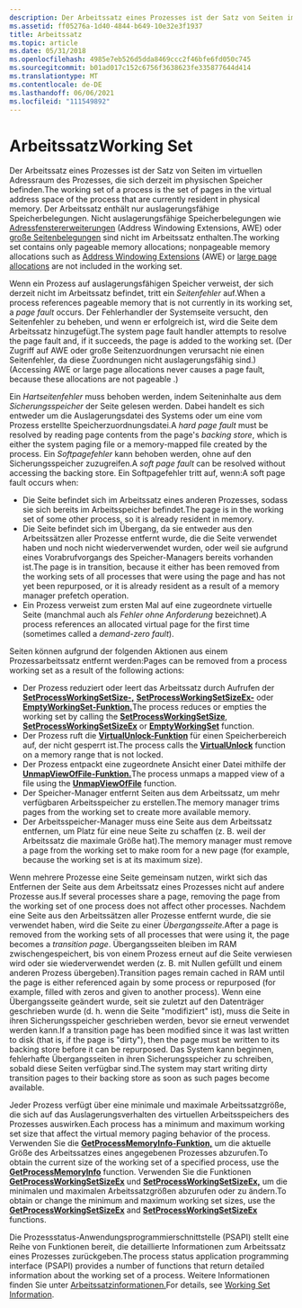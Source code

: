 ```yaml
---
description: Der Arbeitssatz eines Prozesses ist der Satz von Seiten im virtuellen Adressraum des Prozesses, die sich derzeit im physischen Speicher befinden.
ms.assetid: ff05276a-1d40-4844-b649-10e32e3f1937
title: Arbeitssatz
ms.topic: article
ms.date: 05/31/2018
ms.openlocfilehash: 4985e7eb526d5dda8469ccc2f46bfe6fd050c745
ms.sourcegitcommit: b01ad017c152c6756f3638623fe335877644d414
ms.translationtype: MT
ms.contentlocale: de-DE
ms.lasthandoff: 06/06/2021
ms.locfileid: "111549892"
---
```

# <a name="working-set"></a><span data-ttu-id="28f48-103">Arbeitssatz</span><span class="sxs-lookup"><span data-stu-id="28f48-103">Working Set</span></span>

<span data-ttu-id="28f48-104">Der Arbeitssatz eines Prozesses ist der Satz von Seiten im virtuellen Adressraum des Prozesses, die sich derzeit im physischen Speicher befinden.</span><span class="sxs-lookup"><span data-stu-id="28f48-104">The working set of a process is the set of pages in the virtual address space of the process that are currently resident in physical memory.</span></span> <span data-ttu-id="28f48-105">Der Arbeitssatz enthält nur auslagerungsfähige Speicherbelegungen. Nicht auslagerungsfähige Speicherbelegungen wie [Adressfenstererweiterungen](address-windowing-extensions.md) (Address Windowing Extensions, AWE) oder [große Seitenbelegungen](large-page-support.md) sind nicht im Arbeitssatz enthalten.</span><span class="sxs-lookup"><span data-stu-id="28f48-105">The working set contains only pageable memory allocations; nonpageable memory allocations such as [Address Windowing Extensions](address-windowing-extensions.md) (AWE) or [large page allocations](large-page-support.md) are not included in the working set.</span></span>

<span data-ttu-id="28f48-106">Wenn ein Prozess auf auslagerungsfähigen Speicher verweist, der sich derzeit nicht im Arbeitssatz befindet, tritt ein *Seitenfehler* auf.</span><span class="sxs-lookup"><span data-stu-id="28f48-106">When a process references pageable memory that is not currently in its working set, a *page fault* occurs.</span></span> <span data-ttu-id="28f48-107">Der Fehlerhandler der Systemseite versucht, den Seitenfehler zu beheben, und wenn er erfolgreich ist, wird die Seite dem Arbeitssatz hinzugefügt.</span><span class="sxs-lookup"><span data-stu-id="28f48-107">The system page fault handler attempts to resolve the page fault and, if it succeeds, the page is added to the working set.</span></span> <span data-ttu-id="28f48-108">(Der Zugriff auf AWE oder große Seitenzuordnungen verursacht nie einen Seitenfehler, da diese Zuordnungen nicht auslagerungsfähig sind.)</span><span class="sxs-lookup"><span data-stu-id="28f48-108">(Accessing AWE or large page allocations never causes a page fault, because these allocations are not pageable .)</span></span>

<span data-ttu-id="28f48-109">Ein *Hartseitenfehler* muss behoben werden, indem Seiteninhalte aus dem *Sicherungsspeicher* der Seite gelesen werden. Dabei handelt es sich entweder um die Auslagerungsdatei des Systems oder um eine vom Prozess erstellte Speicherzuordnungsdatei.</span><span class="sxs-lookup"><span data-stu-id="28f48-109">A *hard page fault* must be resolved by reading page contents from the page's *backing store*, which is either the system paging file or a memory-mapped file created by the process.</span></span> <span data-ttu-id="28f48-110">Ein *Softpagefehler* kann behoben werden, ohne auf den Sicherungsspeicher zuzugreifen.</span><span class="sxs-lookup"><span data-stu-id="28f48-110">A *soft page fault* can be resolved without accessing the backing store.</span></span> <span data-ttu-id="28f48-111">Ein Softpagefehler tritt auf, wenn:</span><span class="sxs-lookup"><span data-stu-id="28f48-111">A soft page fault occurs when:</span></span>

-   <span data-ttu-id="28f48-112">Die Seite befindet sich im Arbeitssatz eines anderen Prozesses, sodass sie sich bereits im Arbeitsspeicher befindet.</span><span class="sxs-lookup"><span data-stu-id="28f48-112">The page is in the working set of some other process, so it is already resident in memory.</span></span>
-   <span data-ttu-id="28f48-113">Die Seite befindet sich im Übergang, da sie entweder aus den Arbeitssätzen aller Prozesse entfernt wurde, die die Seite verwendet haben und noch nicht wiederverwendet wurden, oder weil sie aufgrund eines Vorabrufvorgangs des Speicher-Managers bereits vorhanden ist.</span><span class="sxs-lookup"><span data-stu-id="28f48-113">The page is in transition, because it either has been removed from the working sets of all processes that were using the page and has not yet been repurposed, or it is already resident as a result of a memory manager prefetch operation.</span></span>
-   <span data-ttu-id="28f48-114">Ein Prozess verweist zum ersten Mal auf eine zugeordnete virtuelle Seite (manchmal auch als *Fehler ohne Anforderung* bezeichnet).</span><span class="sxs-lookup"><span data-stu-id="28f48-114">A process references an allocated virtual page for the first time (sometimes called a *demand-zero fault*).</span></span>

<span data-ttu-id="28f48-115">Seiten können aufgrund der folgenden Aktionen aus einem Prozessarbeitssatz entfernt werden:</span><span class="sxs-lookup"><span data-stu-id="28f48-115">Pages can be removed from a process working set as a result of the following actions:</span></span>

-   <span data-ttu-id="28f48-116">Der Prozess reduziert oder leert das Arbeitssatz durch Aufrufen der [**SetProcessWorkingSetSize-,**](/windows/win32/api/memoryapi/nf-memoryapi-setprocessworkingsetsize) [**SetProcessWorkingSetSizeEx-**](/windows/win32/api/memoryapi/nf-memoryapi-setprocessworkingsetsizeex) oder [**EmptyWorkingSet-Funktion.**](/windows/win32/api/psapi/nf-psapi-emptyworkingset)</span><span class="sxs-lookup"><span data-stu-id="28f48-116">The process reduces or empties the working set by calling the [**SetProcessWorkingSetSize**](/windows/win32/api/memoryapi/nf-memoryapi-setprocessworkingsetsize), [**SetProcessWorkingSetSizeEx**](/windows/win32/api/memoryapi/nf-memoryapi-setprocessworkingsetsizeex) or [**EmptyWorkingSet**](/windows/win32/api/psapi/nf-psapi-emptyworkingset) function.</span></span>
-   <span data-ttu-id="28f48-117">Der Prozess ruft die [**VirtualUnlock-Funktion**](/windows/win32/api/memoryapi/nf-memoryapi-virtualunlock) für einen Speicherbereich auf, der nicht gesperrt ist.</span><span class="sxs-lookup"><span data-stu-id="28f48-117">The process calls the [**VirtualUnlock**](/windows/win32/api/memoryapi/nf-memoryapi-virtualunlock) function on a memory range that is not locked.</span></span>
-   <span data-ttu-id="28f48-118">Der Prozess entpackt eine zugeordnete Ansicht einer Datei mithilfe der [**UnmapViewOfFile-Funktion.**](/windows/win32/api/memoryapi/nf-memoryapi-unmapviewoffile)</span><span class="sxs-lookup"><span data-stu-id="28f48-118">The process unmaps a mapped view of a file using the [**UnmapViewOfFile**](/windows/win32/api/memoryapi/nf-memoryapi-unmapviewoffile) function.</span></span>
-   <span data-ttu-id="28f48-119">Der Speicher-Manager entfernt Seiten aus dem Arbeitssatz, um mehr verfügbaren Arbeitsspeicher zu erstellen.</span><span class="sxs-lookup"><span data-stu-id="28f48-119">The memory manager trims pages from the working set to create more available memory.</span></span>
-   <span data-ttu-id="28f48-120">Der Arbeitsspeicher-Manager muss eine Seite aus dem Arbeitssatz entfernen, um Platz für eine neue Seite zu schaffen (z. B. weil der Arbeitssatz die maximale Größe hat).</span><span class="sxs-lookup"><span data-stu-id="28f48-120">The memory manager must remove a page from the working set to make room for a new page (for example, because the working set is at its maximum size).</span></span>

<span data-ttu-id="28f48-121">Wenn mehrere Prozesse eine Seite gemeinsam nutzen, wirkt sich das Entfernen der Seite aus dem Arbeitssatz eines Prozesses nicht auf andere Prozesse aus.</span><span class="sxs-lookup"><span data-stu-id="28f48-121">If several processes share a page, removing the page from the working set of one process does not affect other processes.</span></span> <span data-ttu-id="28f48-122">Nachdem eine Seite aus den Arbeitssätzen aller Prozesse entfernt wurde, die sie verwendet haben, wird die Seite zu einer *Übergangsseite.*</span><span class="sxs-lookup"><span data-stu-id="28f48-122">After a page is removed from the working sets of all processes that were using it, the page becomes a *transition page*.</span></span> <span data-ttu-id="28f48-123">Übergangsseiten bleiben im RAM zwischengespeichert, bis von einem Prozess erneut auf die Seite verwiesen wird oder sie wiederverwendet werden (z. B. mit Nullen gefüllt und einem anderen Prozess übergeben).</span><span class="sxs-lookup"><span data-stu-id="28f48-123">Transition pages remain cached in RAM until the page is either referenced again by some process or repurposed (for example, filled with zeros and given to another process).</span></span> <span data-ttu-id="28f48-124">Wenn eine Übergangsseite geändert wurde, seit sie zuletzt auf den Datenträger geschrieben wurde (d. h. wenn die Seite "modifiziert" ist), muss die Seite in ihren Sicherungsspeicher geschrieben werden, bevor sie erneut verwendet werden kann.</span><span class="sxs-lookup"><span data-stu-id="28f48-124">If a transition page has been modified since it was last written to disk (that is, if the page is "dirty"), then the page must be written to its backing store before it can be repurposed.</span></span> <span data-ttu-id="28f48-125">Das System kann beginnen, fehlerhafte Übergangsseiten in ihren Sicherungsspeicher zu schreiben, sobald diese Seiten verfügbar sind.</span><span class="sxs-lookup"><span data-stu-id="28f48-125">The system may start writing dirty transition pages to their backing store as soon as such pages become available.</span></span>

<span data-ttu-id="28f48-126">Jeder Prozess verfügt über eine minimale und maximale Arbeitssatzgröße, die sich auf das Auslagerungsverhalten des virtuellen Arbeitsspeichers des Prozesses auswirken.</span><span class="sxs-lookup"><span data-stu-id="28f48-126">Each process has a minimum and maximum working set size that affect the virtual memory paging behavior of the process.</span></span> <span data-ttu-id="28f48-127">Verwenden Sie die [**GetProcessMemoryInfo-Funktion,**](/windows/win32/api/psapi/nf-psapi-getprocessmemoryinfo) um die aktuelle Größe des Arbeitssatzes eines angegebenen Prozesses abzurufen.</span><span class="sxs-lookup"><span data-stu-id="28f48-127">To obtain the current size of the working set of a specified process, use the [**GetProcessMemoryInfo**](/windows/win32/api/psapi/nf-psapi-getprocessmemoryinfo) function.</span></span> <span data-ttu-id="28f48-128">Verwenden Sie die Funktionen [**GetProcessWorkingSetSizeEx**](/windows/win32/api/memoryapi/nf-memoryapi-getprocessworkingsetsizeex) und [**SetProcessWorkingSetSizeEx,**](/windows/win32/api/memoryapi/nf-memoryapi-setprocessworkingsetsizeex) um die minimalen und maximalen Arbeitssatzgrößen abzurufen oder zu ändern.</span><span class="sxs-lookup"><span data-stu-id="28f48-128">To obtain or change the minimum and maximum working set sizes, use the [**GetProcessWorkingSetSizeEx**](/windows/win32/api/memoryapi/nf-memoryapi-getprocessworkingsetsizeex) and [**SetProcessWorkingSetSizeEx**](/windows/win32/api/memoryapi/nf-memoryapi-setprocessworkingsetsizeex) functions.</span></span>

<span data-ttu-id="28f48-129">Die Prozessstatus-Anwendungsprogrammierschnittstelle (PSAPI) stellt eine Reihe von Funktionen bereit, die detaillierte Informationen zum Arbeitssatz eines Prozesses zurückgeben.</span><span class="sxs-lookup"><span data-stu-id="28f48-129">The process status application programming interface (PSAPI) provides a number of functions that return detailed information about the working set of a process.</span></span> <span data-ttu-id="28f48-130">Weitere Informationen finden Sie unter [Arbeitssatzinformationen.](../psapi/working-set-information.md)</span><span class="sxs-lookup"><span data-stu-id="28f48-130">For details, see [Working Set Information](../psapi/working-set-information.md).</span></span>

 

 
